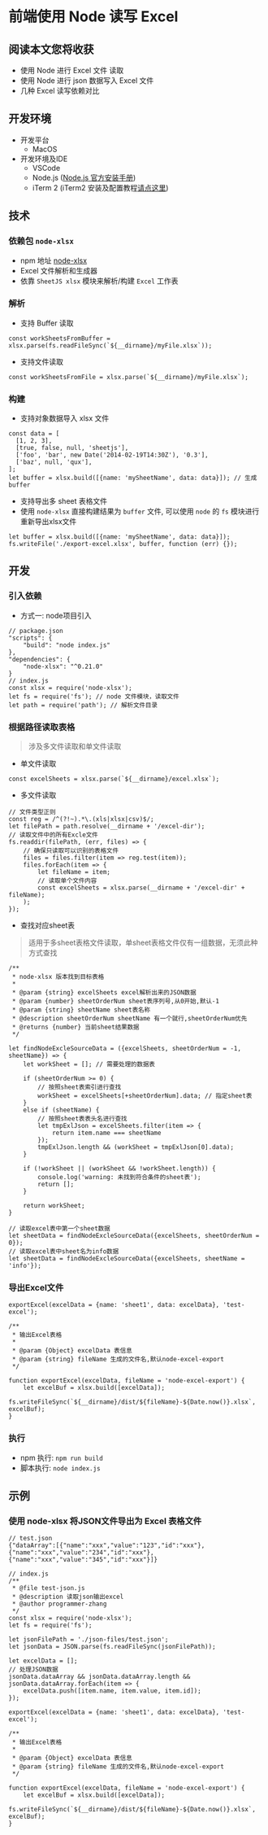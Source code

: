 # 前端使用 Node 读写 Excel

## 阅读本文您将收获
* 使用 Node 进行 Excel 文件 读取
* 使用 Node 进行 json 数据写入 Excel 文件
* 几种 Excel 读写依赖对比

## 开发环境
* 开发平台
	* MacOS
* 开发环境及IDE
	* VSCode
	* Node.js ([Node.js 官方安装手册](https://www.runoob.com/nodejs/nodejs-install-setup.html))
	* iTerm 2 (iTerm2 安装及配置教程[请点这里](./item2.md))

## 技术
### 依赖包 `node-xlsx`
* npm 地址 [node-xlsx](https://www.npmjs.com/package/node-xlsx)
* Excel 文件解析和生成器
* 依靠 `SheetJS xlsx` 模块来解析/构建 `Excel` 工作表

### 解析
* 支持 Buffer 读取

```
const workSheetsFromBuffer = xlsx.parse(fs.readFileSync(`${__dirname}/myFile.xlsx`));
```
* 支持文件读取

```
const workSheetsFromFile = xlsx.parse(`${__dirname}/myFile.xlsx`);
```

### 构建
* 支持对象数据导入 xlsx 文件

```
const data = [
  [1, 2, 3],
  [true, false, null, 'sheetjs'],
  ['foo', 'bar', new Date('2014-02-19T14:30Z'), '0.3'],
  ['baz', null, 'qux'],
];
let buffer = xlsx.build([{name: 'mySheetName', data: data}]); // 生成 buffer
```

* 支持导出多 sheet 表格文件
* 使用 `node-xlsx` 直接构建结果为 `buffer` 文件, 可以使用 `node` 的 `fs` 模块进行重新导出xlsx文件

```
let buffer = xlsx.build([{name: 'mySheetName', data: data}]); 
fs.writeFile('./export-excel.xlsx', buffer, function (err) {});
```

## 开发
### 引入依赖
* 方式一: node项目引入

```
// package.json
"scripts": {
	"build": "node index.js"
},
"dependencies": {
	"node-xlsx": "^0.21.0"
}
// index.js
const xlsx = require('node-xlsx');
let fs = require('fs'); // node 文件模块，读取文件
let path = require('path'); // 解析文件目录
```

### 根据路径读取表格
> 涉及多文件读取和单文件读取

* 单文件读取

```
const excelSheets = xlsx.parse(`${__dirname}/excel.xlsx`);
```

* 多文件读取

```
// 文件类型正则
const reg = /^(?!~).*\.(xls|xlsx|csv)$/;
let filePath = path.resolve(__dirname + '/excel-dir');
// 读取文件中的所有Excle文件
fs.readdir(filePath, (err, files) => {
	// 确保只读取可以识别的表格文件
	files = files.filter(item => reg.test(item));
	files.forEach(item => {
		let fileName = item;
		// 读取单个文件内容
		const excelSheets = xlsx.parse(__dirname + '/excel-dir' + fileName);
	);
});
```

* 查找对应sheet表
> 适用于多sheet表格文件读取，单sheet表格文件仅有一组数据，无须此种方式查找

```
/**
 * node-xlsx 版本找到目标表格
 *
 * @param {string} excelSheets excel解析出来的JSON数据
 * @param {number} sheetOrderNum sheet表序列号,从0开始,默认-1
 * @param {string} sheetName sheet表名称
 * @description sheetOrderNum sheetName 有一个就行,sheetOrderNum优先
 * @returns {number} 当前sheet结果数据
 */

let findNodeExcleSourceData = ({excelSheets, sheetOrderNum = -1, sheetName}) => {
    let workSheet = []; // 需要处理的数据表

    if (sheetOrderNum >= 0) {
        // 按照sheet表索引进行查找
        workSheet = excelSheets[+sheetOrderNum].data; // 指定sheet表
    }
    else if (sheetName) {
        // 按照sheet表表头名进行查找
        let tmpExlJson = excelSheets.filter(item => {
            return item.name === sheetName
        });
        tmpExlJson.length && (workSheet = tmpExlJson[0].data);
    }
    
    if (!workSheet || (workSheet && !workSheet.length)) {
        console.log('warning: 未找到符合条件的sheet表');
        return [];
    }

    return workSheet;
}

// 读取excel表中第一个sheet数据
let sheetData = findNodeExcleSourceData({excelSheets, sheetOrderNum = 0});
// 读取excel表中sheet名为info数据
let sheetData = findNodeExcleSourceData({excelSheets, sheetName = 'info'});
```

### 导出Excel文件

```
exportExcel(excelData = {name: 'sheet1', data: excelData}, 'test-excel');

/**
 * 输出Excel表格
 *
 * @param {Object} excelData 表信息
 * @param {string} fileName 生成的文件名,默认node-excel-export
 */

function exportExcel(excelData, fileName = 'node-excel-export') {
    let excelBuf = xlsx.build([excelData]);
    fs.writeFileSync(`${__dirname}/dist/${fileName}-${Date.now()}.xlsx`, excelBuf);
}
```

### 执行
* npm 执行: `npm run build`
* 脚本执行: `node index.js`

## 示例
### 使用 node-xlsx 将JSON文件导出为 Excel 表格文件

```
// test.json
{"dataArray":[{"name":"xxx","value":"123","id":"xxx"},{"name":"xxx","value":"234","id":"xxx"},{"name":"xxx","value":"345","id":"xxx"}]}

// index.js
/**
 * @file test-json.js
 * @description 读取json输出excel
 * @author programmer-zhang
 */
const xlsx = require('node-xlsx');
let fs = require('fs');

let jsonFilePath = './json-files/test.json';
let jsonData = JSON.parse(fs.readFileSync(jsonFilePath));

let excelData = [];
// 处理JSON数据
jsonData.dataArray && jsonData.dataArray.length && jsonData.dataArray.forEach(item => {
	excelData.push([item.name, item.value, item.id]);
});

exportExcel(excelData = {name: 'sheet1', data: excelData}, 'test-excel');

/**
 * 输出Excel表格
 *
 * @param {Object} excelData 表信息
 * @param {string} fileName 生成的文件名,默认node-excel-export
 */

function exportExcel(excelData, fileName = 'node-excel-export') {
    let excelBuf = xlsx.build([excelData]);
    fs.writeFileSync(`${__dirname}/dist/${fileName}-${Date.now()}.xlsx`, excelBuf);
}
```